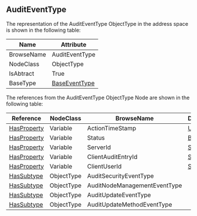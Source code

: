 <!-- objecttype -->
## AuditEventType
The representation of the AuditEventType ObjectType in the address space is shown in the following table:  

|Name|Attribute|
|---|---|
|BrowseName|AuditEventType|
|NodeClass|ObjectType|
|IsAbtract|True|
|BaseType|[BaseEventType](../../../Part5/ObjectTypes/BaseEventType/readme.md)|

The references from the AuditEventType ObjectType Node are shown in the following table:  

|Reference|NodeClass|BrowseName|DataType|TypeDefinition|ModellingRule|
|---|---|---|---|---|---|
|[HasProperty](../../../Part3/ReferenceTypes/HasProperty/readme.md)|Variable|ActionTimeStamp|[UtcTime](../../../Part3/DataTypes/UtcTime/readme.md)|[PropertyType](../../Part5/VariableTypes/PropertyType/readme.md)|[Mandatory](../../Objects/Mandatory/readme.md)|
|[HasProperty](../../../Part3/ReferenceTypes/HasProperty/readme.md)|Variable|Status|[Boolean](../../../Part3/DataTypes/Boolean/readme.md)|[PropertyType](../../Part5/VariableTypes/PropertyType/readme.md)|[Mandatory](../../Objects/Mandatory/readme.md)|
|[HasProperty](../../../Part3/ReferenceTypes/HasProperty/readme.md)|Variable|ServerId|[String](../../../Part3/DataTypes/String/readme.md)|[PropertyType](../../Part5/VariableTypes/PropertyType/readme.md)|[Mandatory](../../Objects/Mandatory/readme.md)|
|[HasProperty](../../../Part3/ReferenceTypes/HasProperty/readme.md)|Variable|ClientAuditEntryId|[String](../../../Part3/DataTypes/String/readme.md)|[PropertyType](../../Part5/VariableTypes/PropertyType/readme.md)|[Mandatory](../../Objects/Mandatory/readme.md)|
|[HasProperty](../../../Part3/ReferenceTypes/HasProperty/readme.md)|Variable|ClientUserId|[String](../../../Part3/DataTypes/String/readme.md)|[PropertyType](../../Part5/VariableTypes/PropertyType/readme.md)|[Mandatory](../../Objects/Mandatory/readme.md)|
|[HasSubtype](../../../Part3/ReferenceTypes/HasSubtype/readme.md)|ObjectType|AuditSecurityEventType||||
|[HasSubtype](../../../Part3/ReferenceTypes/HasSubtype/readme.md)|ObjectType|AuditNodeManagementEventType||||
|[HasSubtype](../../../Part3/ReferenceTypes/HasSubtype/readme.md)|ObjectType|AuditUpdateEventType||||
|[HasSubtype](../../../Part3/ReferenceTypes/HasSubtype/readme.md)|ObjectType|AuditUpdateMethodEventType||||

